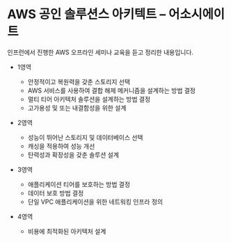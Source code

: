 # AWS 공인 솔루션스 아키텍트 – 어소시에이트

인프런에서 진행한 AWS 오프라인 세미나 교육을 듣고 정리한 내용입니다.

- 1영역
  - 안정적이고 복원력을 갖춘 스토리지 선택
  - AWS 서비스를 사용하여 결합 해제 메커니즘을 설계하는 방법 결정
  - 멀티 티어 아키텍처 솔루션을 설계하는 방법 결정
  - 고가용성 및 또는 내결함성을 위한 설계
  
- 2영역
  - 성능이 뛰어난 스토리지 및 데이터베이스 선택
  - 캐싱을 적용하여 성능 개선
  - 탄력성과 확장성을 갖춘 솔루션 설계
  
- 3영역
  - 애플리케이션 티어를 보호하는 방법 결정
  - 데이터 보호 방법 결정
  - 단일 VPC 애플리케이션을 위한 네트워킹 인프라 정의

- 4영역
  - 비용에 최적화된 아키텍처 설계

